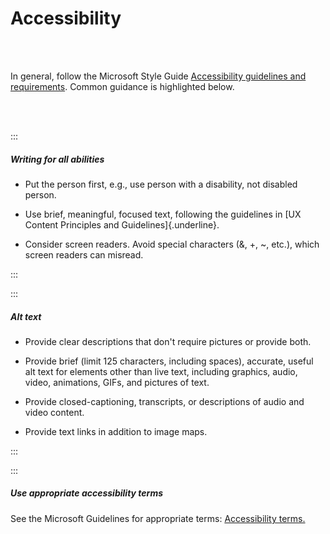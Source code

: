 # Accessibility
<br><br>

In general, follow the Microsoft Style Guide [Accessibility guidelines and requirements](https://docs.microsoft.com/en-us/style-guide/accessibility/accessibility-guidelines-requirements). Common guidance is highlighted below.

<br>
<br>

:::

##### Writing for all abilities

-   Put the person first, e.g., use person with a disability, not disabled person.

-   Use brief, meaningful, focused text, following the guidelines in [UX Content Principles and Guidelines]{.underline}.

-   Consider screen readers. Avoid special characters (&, +, \~, etc.), which screen readers can misread.

:::

:::

##### Alt text

-   Provide clear descriptions that don't require pictures or provide both.

-   Provide brief (limit 125 characters, including spaces), accurate, useful alt text for elements other than live text, including graphics, audio, video, animations, GIFs, and pictures of text.

-   Provide closed-captioning, transcripts, or descriptions of audio and video content.

-   Provide text links in addition to image maps.

:::

:::

##### Use appropriate accessibility terms

See the Microsoft Guidelines for appropriate terms: [Accessibility terms.](https://docs.microsoft.com/en-us/style-guide/a-z-word-list-term-collections/term-collections/accessibility-terms)